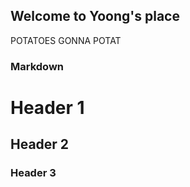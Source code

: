 ## Welcome to Yoong's place

POTATOES GONNA POTAT

### Markdown

# Header 1
## Header 2
### Header 3

